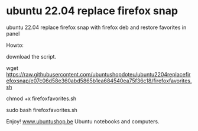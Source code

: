 # ubuntu 22.04 replace firefox snap
ubuntu 22.04 replace firefox snap with firefox deb and restore favorites in panel

Howto:

download the script.

wget https://raw.githubusercontent.com/ubuntushopdoteu/ubuntu2204replacefirefoxsnap/e07c06d58e360abd5865b1ea684540ea75f36c18/firefoxfavorites.sh

chmod +x firefoxfavorites.sh

sudo bash firefoxfavorites.sh

Enjoy!
www.ubuntushop.be
Ubuntu notebooks and computers.
